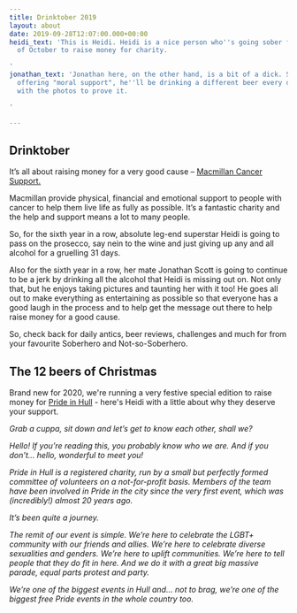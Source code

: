 ```yaml
---
title: Drinktober 2019
layout: about
date: 2019-09-28T12:07:00.000+00:00
heidi_text: 'This is Heidi. Heidi is a nice person who''s going sober for the month
  of October to raise money for charity. 

'
jonathan_text: 'Jonathan here, on the other hand, is a bit of a dick. So by way of
  offering "moral support", he''ll be drinking a different beer every day in October,
  with the photos to prove it.

'

---
```

## Drinktober

It’s all about raising money for a very good cause – [Macmillan Cancer Support.](https://www.gosober.org.uk)

Macmillan provide physical, financial and emotional support to people with cancer to help them live life as fully as possible. It’s a fantastic charity and the help and support means a lot to many people.

So, for the sixth year in a row, absolute leg-end superstar Heidi is going to pass on the prosecco, say nein to the wine and just giving up any and all alcohol for a gruelling 31 days. 

Also for the sixth year in a row, her mate Jonathan Scott is going to continue to be a jerk by drinking all the alcohol that Heidi is missing out on. Not only that, but he enjoys taking pictures and taunting her with it too! He goes all out to make everything as entertaining as possible so that everyone has a good laugh in the process and to help get the message out there to help raise money for a good cause.

So, check back for daily antics, beer reviews, challenges and much for from your favourite Soberhero and Not-so-Soberhero.

## The 12 beers of Christmas

Brand new for 2020, we're running a very festive special edition to raise money for [Pride in Hull](https://prideinhull.co.uk) - here's Heidi with a little about why they deserve your support.

_Grab a cuppa, sit down and let’s get to know each other, shall we?_

_Hello! If you’re reading this, you probably know who we are. And if you don’t… hello, wonderful to meet you!_

_Pride in Hull is a registered charity, run by a small but perfectly formed committee of volunteers on a not-for-profit basis. Members of the team have been involved in Pride in the city since the very first event, which was (incredibly!) almost 20 years ago._

_It’s been quite a journey._

_The remit of our event is simple. We’re here to celebrate the LGBT+ community with our friends and allies. We’re here to celebrate diverse sexualities and genders. We’re here to uplift communities. We’re here to tell people that they do fit in here. And we do it with a great big massive parade, equal parts protest and party._

_We’re one of the biggest events in Hull and… not to brag, we’re one of the biggest free Pride events in the whole country too._